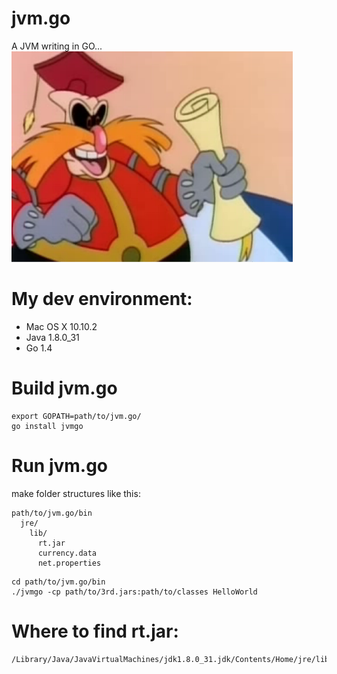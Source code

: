 # jvm.go
A JVM writing in GO...
![jvm.go Logo](https://raw.githubusercontent.com/zxh0/jvm.go/master/jvmgo.png)

# My dev environment:
  * Mac OS X 10.10.2
  * Java 1.8.0_31
  * Go 1.4

# Build jvm.go
```
export GOPATH=path/to/jvm.go/
go install jvmgo
```

# Run jvm.go
make folder structures like this:
```
path/to/jvm.go/bin
  jre/
    lib/
      rt.jar
      currency.data
      net.properties
```
```
cd path/to/jvm.go/bin
./jvmgo -cp path/to/3rd.jars:path/to/classes HelloWorld
```

# Where to find rt.jar: 
```
/Library/Java/JavaVirtualMachines/jdk1.8.0_31.jdk/Contents/Home/jre/lib/rt.jar
```
